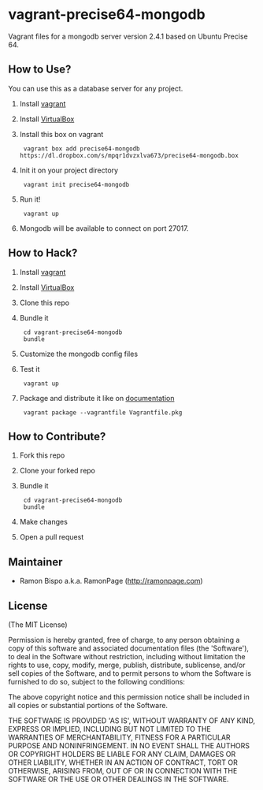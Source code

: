vagrant-precise64-mongodb
============================

Vagrant files for a mongodb server version 2.4.1 based on Ubuntu Precise 64.

How to Use?
-----------

You can use this as a database server for any project.

1. Install [vagrant](http://vagrantup.com/)
2. Install [VirtualBox](http://www.virtualbox.org/)
3. Install this box on vagrant

        vagrant box add precise64-mongodb https://dl.dropbox.com/s/mpqr1dvzxlva673/precise64-mongodb.box

4. Init it on your project directory

        vagrant init precise64-mongodb

5. Run it!

        vagrant up

6. Mongodb will be available to connect on port 27017.

How to Hack?
-----------

1. Install [vagrant](http://vagrantup.com/)
2. Install [VirtualBox](http://www.virtualbox.org/)
3. Clone this repo
4. Bundle it

        cd vagrant-precise64-mongodb
        bundle

5. Customize the mongodb config files
6. Test it

        vagrant up

7. Package and distribute it like on [documentation](http://docs.vagrantup.com/v1/docs/getting-started/packaging.html)

        vagrant package --vagrantfile Vagrantfile.pkg

How to Contribute?
-----------

1. Fork this repo
2. Clone your forked repo
3. Bundle it

        cd vagrant-precise64-mongodb
        bundle

4. Make changes
5. Open a pull request

Maintainer
----------

* Ramon Bispo a.k.a. RamonPage (http://ramonpage.com)

License
-------

(The MIT License)

Permission is hereby granted, free of charge, to any person obtaining
a copy of this software and associated documentation files (the
'Software'), to deal in the Software without restriction, including
without limitation the rights to use, copy, modify, merge, publish,
distribute, sublicense, and/or sell copies of the Software, and to
permit persons to whom the Software is furnished to do so, subject to
the following conditions:

The above copyright notice and this permission notice shall be
included in all copies or substantial portions of the Software.

THE SOFTWARE IS PROVIDED 'AS IS', WITHOUT WARRANTY OF ANY KIND,
EXPRESS OR IMPLIED, INCLUDING BUT NOT LIMITED TO THE WARRANTIES OF
MERCHANTABILITY, FITNESS FOR A PARTICULAR PURPOSE AND NONINFRINGEMENT.
IN NO EVENT SHALL THE AUTHORS OR COPYRIGHT HOLDERS BE LIABLE FOR ANY
CLAIM, DAMAGES OR OTHER LIABILITY, WHETHER IN AN ACTION OF CONTRACT,
TORT OR OTHERWISE, ARISING FROM, OUT OF OR IN CONNECTION WITH THE
SOFTWARE OR THE USE OR OTHER DEALINGS IN THE SOFTWARE.
